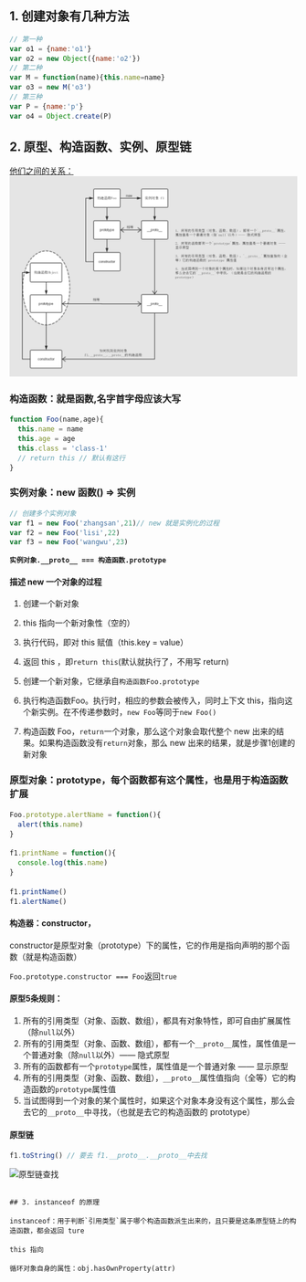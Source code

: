 ## 1. 创建对象有几种方法

```javascript
// 第一种
var o1 = {name:'o1'}
var o2 = new Object({name:'o2'})
// 第二种
var M = function(name){this.name=name}
var o3 = new M('o3')
// 第三种
var P = {name:'p'}
var o4 = Object.create(P)
```

## 2. 原型、构造函数、实例、原型链

[他们之间的关系：](https://www.processon.com/view/link/593e2ce0e4b05a4d4381a646)
![原型、构造函数、实例、原型链关系](./img/yuanxing.png)


### 构造函数：就是函数,名字首字母应该大写

```javascript
function Foo(name,age){
  this.name = name
  this.age = age
  this.class = 'class-1'
  // return this // 默认有这行
}
```
### 实例对象：new 函数() => 实例

```javascript
// 创建多个实例对象
var f1 = new Foo('zhangsan',21)// new 就是实例化的过程
var f2 = new Foo('lisi',22)
var f3 = new Foo('wangwu',23)
```

**`实例对象.__proto__ === 构造函数.prototype`**

#### 描述 new 一个对象的过程

1. 创建一个新对象
2. this 指向一个新对象性（空的）
3. 执行代码，即对 this 赋值（this.key = value）
4. 返回 this ，即`return this`(默认就执行了，不用写 return)


1. 创建一个新对象，它继承自`构造函数Foo.prototype`
2. 执行构造函数Foo。执行时，相应的参数会被传入，同时上下文 this，指向这个新实例。在不传递参数时，`new Foo`等同于`new Foo()`
3. 构造函数 Foo，`return`一个对象，那么这个对象会取代整个 new 出来的结果。如果构造函数没有`return`对象，那么 new 出来的结果，就是步骤1创建的新对象


### 原型对象：prototype，每个函数都有这个属性，也是用于构造函数扩展

```javascript
Foo.prototype.alertName = function(){
  alert(this.name)
}

f1.printName = function(){
  console.log(this.name)
}

f1.printName()
f1.alertName()
```

#### 构造器：constructor，

constructor是原型对象（prototype）下的属性，它的作用是指向声明的那个函数（就是构造函数）

`Foo.prototype.constructor === Foo`返回`true`

#### 原型5条规则：

1. 所有的引用类型（对象、函数、数组），都具有对象特性，即可自由扩展属性（除`null`以外）
2. 所有的引用类型（对象、函数、数组），都有一个`__proto__`属性，属性值是一个普通对象（除`null`以外）—— 隐式原型
3. 所有的函数都有一个`prototype`属性，属性值是一个普通对象 —— 显示原型
4. 所有的引用类型（对象、函数、数组），`__proto__`属性值指向（全等）它的构造函数的`prototype`属性值
5. 当试图得到一个对象的某个属性时，如果这个对象本身没有这个属性，那么会去它的`__proto__`中寻找，（也就是去它的构造函数的 prototype）

#### 原型链

```javascript
f1.toString() // 要去 f1.__proto__.__proto__中去找
```
![原型链查找](https://ws1.sinaimg.cn/large/006tKfTcgy1fpzax5fjm0j31i80ngmyo.jpg)

```

## 3. instanceof 的原理

instanceof：用于判断`引用类型`属于哪个构造函数派生出来的，且只要是这条原型链上的构造函数，都会返回 ture

this 指向

循环对象自身的属性：obj.hasOwnProperty(attr)

